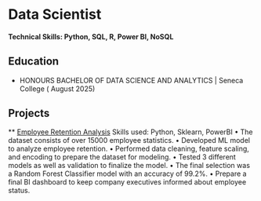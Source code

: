 # Data Scientist

#### Technical Skills: Python, SQL, R, Power BI, NoSQL

## Education 			        		
- HONOURS BACHELOR OF DATA SCIENCE AND ANALYTICS | Seneca College ( August 2025)

## Projects
** [Employee Retention Analysis](https://github.com/Nadimul2/analysis_project/tree/main)
Skills used: Python, Sklearn, PowerBI
•	The dataset consists of over 15000 employee statistics. 
•	Developed ML model to analyze employee retention.
•	Performed data cleaning, feature scaling, and encoding to prepare the dataset for modeling.
•	Tested 3 different models as well as validation to finalize the model. 
•	The final selection was a Random Forest Classifier model with an accuracy of 99.2%.
•	Prepare a final BI dashboard to keep company executives informed about employee status.


